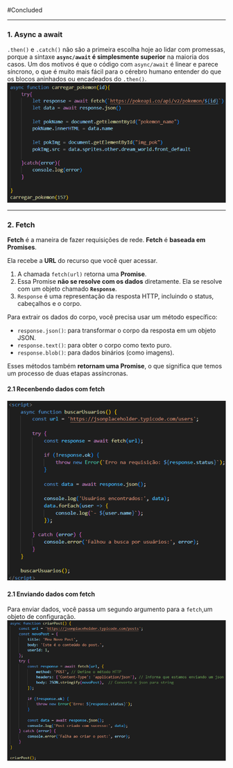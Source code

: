 
#Concluded

___
### **1. Async a await**
`.then()` e `.catch()` não são a primeira escolha hoje ao lidar com promessas, porque a sintaxe **`async/await` é simplesmente superior** na maioria dos casos. Um dos motivos é que o código com `async/await` é linear e parece síncrono, o que é muito mais fácil para o cérebro humano entender do que os blocos aninhados ou encadeados do `.then()`.
![600](../../attachments/Pasted%20image%2020250609152634.png)

---
### **2. Fetch**
**Fetch** é a maneira de fazer requisições de rede.  **Fetch** é **baseada em Promises**.

Ela recebe a **URL** do recurso que você quer acessar.
1. A chamada `fetch(url)` retorna uma **Promise**.
2. Essa Promise **não se resolve com os dados** diretamente. Ela se resolve com um objeto chamado **`Response`**.
3. `Response` é uma representação da resposta HTTP, incluindo o status, cabeçalhos e o corpo.

Para extrair os dados do corpo, você precisa usar um método específico:
- `response.json()`: para transformar o corpo da resposta em um objeto JSON.
- `response.text()`: para obter o corpo como texto puro.
- `response.blob()`: para dados binários (como imagens).

Esses métodos também **retornam uma Promise**, o que significa que temos um processo de duas etapas assíncronas.

#### **2.1 Recenbendo dados com fetch**
![550](../../attachments/Pasted%20image%2020250705144143.png)
#### **2.1 Enviando dados com fetch**
Para enviar dados, você passa um segundo argumento para a `fetch`,um objeto de configuração.
![](../../attachments/Pasted%20image%2020250705145309.png)